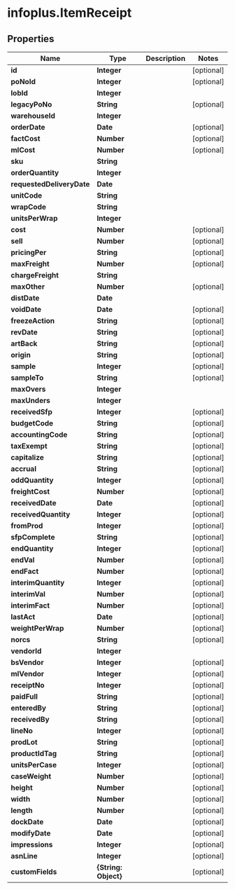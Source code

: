 # infoplus.ItemReceipt

## Properties
Name | Type | Description | Notes
------------ | ------------- | ------------- | -------------
**id** | **Integer** |  | [optional] 
**poNoId** | **Integer** |  | [optional] 
**lobId** | **Integer** |  | 
**legacyPoNo** | **String** |  | [optional] 
**warehouseId** | **Integer** |  | 
**orderDate** | **Date** |  | [optional] 
**factCost** | **Number** |  | [optional] 
**mlCost** | **Number** |  | [optional] 
**sku** | **String** |  | 
**orderQuantity** | **Integer** |  | 
**requestedDeliveryDate** | **Date** |  | 
**unitCode** | **String** |  | 
**wrapCode** | **String** |  | 
**unitsPerWrap** | **Integer** |  | 
**cost** | **Number** |  | [optional] 
**sell** | **Number** |  | [optional] 
**pricingPer** | **String** |  | [optional] 
**maxFreight** | **Number** |  | [optional] 
**chargeFreight** | **String** |  | 
**maxOther** | **Number** |  | [optional] 
**distDate** | **Date** |  | 
**voidDate** | **Date** |  | [optional] 
**freezeAction** | **String** |  | [optional] 
**revDate** | **String** |  | [optional] 
**artBack** | **String** |  | [optional] 
**origin** | **String** |  | [optional] 
**sample** | **Integer** |  | [optional] 
**sampleTo** | **String** |  | [optional] 
**maxOvers** | **Integer** |  | 
**maxUnders** | **Integer** |  | 
**receivedSfp** | **Integer** |  | [optional] 
**budgetCode** | **String** |  | [optional] 
**accountingCode** | **String** |  | [optional] 
**taxExempt** | **String** |  | [optional] 
**capitalize** | **String** |  | [optional] 
**accrual** | **String** |  | [optional] 
**oddQuantity** | **Integer** |  | [optional] 
**freightCost** | **Number** |  | [optional] 
**receivedDate** | **Date** |  | [optional] 
**receivedQuantity** | **Integer** |  | [optional] 
**fromProd** | **Integer** |  | [optional] 
**sfpComplete** | **String** |  | [optional] 
**endQuantity** | **Integer** |  | [optional] 
**endVal** | **Number** |  | [optional] 
**endFact** | **Number** |  | [optional] 
**interimQuantity** | **Integer** |  | [optional] 
**interimVal** | **Number** |  | [optional] 
**interimFact** | **Number** |  | [optional] 
**lastAct** | **Date** |  | [optional] 
**weightPerWrap** | **Number** |  | [optional] 
**norcs** | **String** |  | [optional] 
**vendorId** | **Integer** |  | 
**bsVendor** | **Integer** |  | [optional] 
**mlVendor** | **Integer** |  | [optional] 
**receiptNo** | **Integer** |  | [optional] 
**paidFull** | **String** |  | [optional] 
**enteredBy** | **String** |  | [optional] 
**receivedBy** | **String** |  | [optional] 
**lineNo** | **Integer** |  | [optional] 
**prodLot** | **String** |  | [optional] 
**productIdTag** | **String** |  | [optional] 
**unitsPerCase** | **Integer** |  | [optional] 
**caseWeight** | **Number** |  | [optional] 
**height** | **Number** |  | [optional] 
**width** | **Number** |  | [optional] 
**length** | **Number** |  | [optional] 
**dockDate** | **Date** |  | [optional] 
**modifyDate** | **Date** |  | [optional] 
**impressions** | **Integer** |  | [optional] 
**asnLine** | **Integer** |  | [optional] 
**customFields** | **{String: Object}** |  | [optional] 


